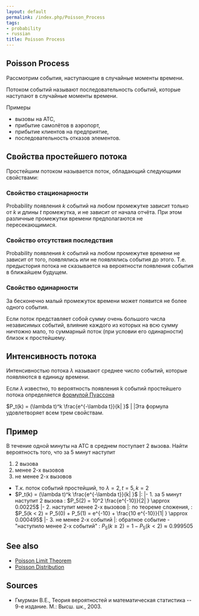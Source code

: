 ```yaml
---
layout: default
permalink: /index.php/Poisson_Process
tags:
- probability
- russian
title: Poisson Process
---
```

## Poisson Process
Рассмотрим события, наступающие в случайные моменты времени.

Потоком событий называют последовательность событий, которые наступают в случайные моменты времени. 

Примеры 
- вызовы на АТС,
- прибытие самолётов в аэропорт,
- прибытие клиентов на предприятие,
- последовательность отказов элементов.


## Свойства простейшего потока
Простейшим потоком называется поток, обладающий следующими свойствами:

### Свойство стационарности
Probability появления $k$ событий на любом промежутке зависит только от $k$ и длины $t$ промежутка, и не зависит от начала отчёта. При этом различные промежутки времени предполагаются не пересекающимися.

### Свойство отсутствия последствия
Probability появления $k$ событий на любом промежутке времени не зависит от того, появлялись или не появлялись события до этого. Т.е. предыстория потока не сказывается на вероятности появления события в ближайшем будущем. 

### Свойство одинарности
За бесконечно малый промежуток времени может появится не более одного события.


Если поток представляет собой сумму очень большого числа независимых событий, влияние каждого из которых на всю сумму ничтожно мало, то суммарный поток (при условии его одинарности) близок к простейшему.


## Интенсивность потока
Интенсивностью потока $\lambda$ называют среднее число событий, которые появляются в единицу времени. 

Если $\lambda$ известно, то вероятность появления k событий простейшего потока определяется [формулой Пуассона](Poisson_Limit_Theorem)

$P_t(k) = (\lambda t)^k \frac{e^{-\lambda t}}{k|  }$ | |Эта формула удовлетворяет всем трем свойствам.

## Пример
В течение одной минуты на АТС в среднем поступает 2 вызова. Найти вероятность того, что за 5 минут наступит
1. 2 вызова
1. менее 2-х вызовов
1. не менее 2-х вызовов



- Т.к. поток событий простейший, то $\lambda = 2, t = 5, k = 2$ 
- $P_t(k) = (\lambda t)^k \frac{e^{-\lambda t}}{k|  }$ |: |- 1. за 5 минут наступит 2 вызова
: $P_5(2) = 10^2 \frac{e^{-10}}{2|  } \approx 0.00225$ |- 2. наступит менее 2-х вызовов |: по теореме сложения,
: $P_5(k < 2) = P_5(0) + P_5(1) = e^{-10} + \frac{10 e^{-10}}{1|  } \approx 0.000495$ |- 3. не менее 2-х событий |: обратное событие - "наступило менее 2-х событий"
: $P_5(k \geqslant 2) = 1 - P_5(k < 2) \approx 0.999505$


## See also
- [Poisson Limit Theorem](Poisson_Limit_Theorem)
- [Poisson Distribution](Poisson_Distribution)

## Sources
- Гмурман В.Е., Теория вероятностей и математическая статистика -- 9-е издание. М.: Высш. шк., 2003.
